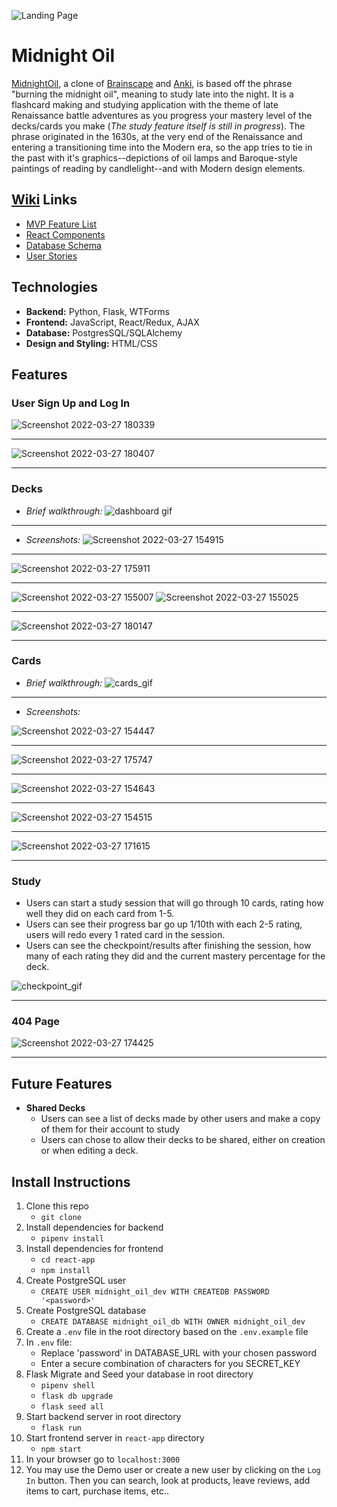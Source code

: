  ![Landing Page](https://user-images.githubusercontent.com/89945390/160303192-652f894a-7515-427d-8d1e-563e12128bdb.png)
 
 
# Midnight Oil

[MidnightOil](https://burn-midnight-oil.herokuapp.com/), a clone of [Brainscape](https://www.brainscape.com/) and [Anki](https://apps.ankiweb.net/), is based off the phrase "burning the midnight oil", meaning to study late into the night. It is a flashcard making and studying application with the theme of late Renaissance battle adventures as you progress your mastery level of the decks/cards you make (*The study feature itself is still in progress*). The phrase originated in the 1630s, at the very end of the Renaissance and entering a transitioning time into the Modern era, so the app tries to tie in the past with it's graphics--depictions of oil lamps and Baroque-style paintings of reading by candlelight--and with Modern design elements. 

## [Wiki](https://github.com/whitnessme/MidnightOil/wiki) Links

 -  [MVP Feature List](https://github.com/whitnessme/MidnightOil/wiki/MVP-Feature-List)
 - [React Components](https://github.com/whitnessme/MidnightOil/wiki/React-Components)
 - [Database Schema](https://github.com/whitnessme/MidnightOil/wiki/Database-Schema)
 - [User Stories](https://github.com/whitnessme/MidnightOil/wiki/User-Stories)

## Technologies

 - **Backend:** Python, Flask, WTForms
 - **Frontend:** JavaScript, React/Redux, AJAX
 - **Database:** PostgresSQL/SQLAlchemy
 - **Design and Styling:** HTML/CSS

## Features

### User Sign Up and Log In
  
![Screenshot 2022-03-27 180339](https://user-images.githubusercontent.com/89945390/160309892-5e254ead-472a-4891-b99f-f857f764d854.png)

---

![Screenshot 2022-03-27 180407](https://user-images.githubusercontent.com/89945390/160309910-857c3829-c0b3-4721-8e4e-0250bf24b664.png)

 -----------------------------
### Decks
 - *Brief walkthrough:*
![dashboard gif](https://user-images.githubusercontent.com/89945390/160302939-ad41b6dd-9728-437b-99cf-b8adc15bacdd.gif)
----------------------------

- *Screenshots:*
![Screenshot 2022-03-27 154915](https://user-images.githubusercontent.com/89945390/160304572-bf099694-9880-40c6-912d-01a11b59534c.png)

---

![Screenshot 2022-03-27 175911](https://user-images.githubusercontent.com/89945390/160309642-60b28f60-a576-4d36-b67a-030bf4cd7f8a.png)

---

![Screenshot 2022-03-27 155007](https://user-images.githubusercontent.com/89945390/160304535-0a837654-0950-4949-b2cd-74dad0443dd1.png) ![Screenshot 2022-03-27 155025](https://user-images.githubusercontent.com/89945390/160304551-b552d68e-485e-47ed-bda8-81f97890c003.png)

---

![Screenshot 2022-03-27 180147](https://user-images.githubusercontent.com/89945390/160309795-49b05d15-c713-440a-aa7b-5ca299f9ee2e.png)

-----------------------------
### Cards
 - *Brief walkthrough:*
![cards_gif](https://user-images.githubusercontent.com/89945390/160303601-6c84bd3d-867e-49db-83c8-18a87b1865b2.gif)

---------------------------

- *Screenshots:*

![Screenshot 2022-03-27 154447](https://user-images.githubusercontent.com/89945390/160304701-5f8fdef0-edf4-4158-b6b2-7f1a582b37a2.png)

---

![Screenshot 2022-03-27 175747](https://user-images.githubusercontent.com/89945390/160309541-d88f5eff-7e47-4072-b705-1296a1fbc4ae.png)

---

![Screenshot 2022-03-27 154643](https://user-images.githubusercontent.com/89945390/160304641-f83db6da-97dc-4b8d-a9c9-47a6044ef58d.png)

---

![Screenshot 2022-03-27 154515](https://user-images.githubusercontent.com/89945390/160304674-d6a294f8-d49e-445b-8db1-802dba8c98b9.png)

---

![Screenshot 2022-03-27 171615](https://user-images.githubusercontent.com/89945390/160308902-971dd523-a14b-4192-b40f-78945dc57c1d.png)

-----------------------------

### Study
-   Users can start a study session that will go through 10 cards, rating how well they did on each card from 1-5.
-   Users can see their progress bar go up 1/10th with each 2-5 rating, users will redo every 1 rated card in the session.
-   Users can see the checkpoint/results after finishing the session, how many of each rating they did and the current mastery percentage for the deck.

![checkpoint_gif](https://user-images.githubusercontent.com/89945390/192009089-e8cf5d49-e3b9-430a-82cd-d116b538e590.gif)


-------------------------

### 404 Page

![Screenshot 2022-03-27 174425](https://user-images.githubusercontent.com/89945390/160308862-41b49f7b-713f-4d95-ac53-2abd07f32f9a.png)

-----------------------------
## Future Features
- **Shared Decks**
    -   Users can see a list of decks made by other users and make a copy of them for their account to study
    -   Users can chose to allow their decks to be shared, either on creation or when editing a deck.


## Install Instructions

 1. Clone this repo
	 - `git clone`
 2. Install dependencies for backend 
	 - `pipenv install`
 3. Install dependencies for frontend
	 - `cd react-app`
	 - `npm install`
 4. Create PostgreSQL user
	 - `CREATE USER midnight_oil_dev WITH CREATEDB PASSWORD '<password>'`
 5. Create PostgreSQL database
	 - `CREATE DATABASE midnight_oil_db WITH OWNER midnight_oil_dev`
6. Create a `.env` file in the root directory based on the `.env.example` file
7. In `.env` file:
	- Replace 'password' in DATABASE_URL with your chosen password
	- Enter a secure combination of characters for you SECRET_KEY
8. Flask Migrate and Seed your database in root directory
	- `pipenv shell`
	- `flask db upgrade` 
	- `flask seed all`
9. Start backend server in root directory
	- `flask run`  
10. Start frontend server in `react-app` directory
	- `npm start`
11. In your browser go to `localhost:3000`
12. You may use the Demo user or create a new user by clicking on the  `Log In` button. Then you can search, look at products, leave reviews, add items to cart, purchase items, etc..
